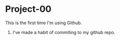 # Project-00
This is the first time I'm using Github.
1. I've made a habit of commiting to my github repo.
